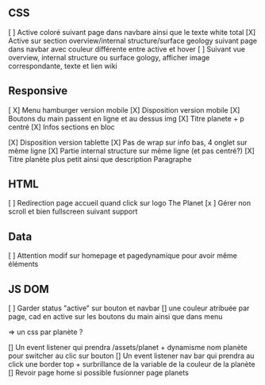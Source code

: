 ## CSS
 [ ] Active coloré suivant page dans navbare ainsi que le texte white total
 [X] Active sur section overview/internal structure/surface geology suivant page dans navbar avec couleur différente entre active et hover
 [ ] Suivant vue overview, internal structure ou surface gology, afficher image correspondante, texte et lien wiki
 

 ## Responsive

  [ X] Menu hamburger version mobile
  [X] Disposition version mobile
    [X] Boutons du main passent en ligne et au dessus img
    [X] Titre planete + p centré
    [X] Infos sections en bloc

  [X] Disposition version tablette 
    [X] Pas de wrap sur info bas, 4 onglet sur même ligne
    [X] Partie internal structure sur même ligne (et pas centré?)
    [X] Titre planète plus petit ainsi que description Paragraphe


  ## HTML

  [ ] Redirection page accueil quand click sur logo The Planet
  [x ] Gérer non scroll et bien fullscreen suivant support

  ## Data

  [ ] Attention modif sur homepage et pagedynamique pour avoir même éléments

  ## JS DOM

  [ ] Garder status "active" sur bouton et navbar
  [] une couleur atribuée par page, cad en active sur les boutons du main ainsi que dans menu

  => un css par planète ?

  [] Un event listener qui prendra /assets/planet + dynamisme nom planète pour switcher au clic sur bouton
  [] Un event listener nav bar qui prendra au click une border top + surbrillance  de la variable de la couleur de la planète
  [] Revoir page home si possible fusionner page planets